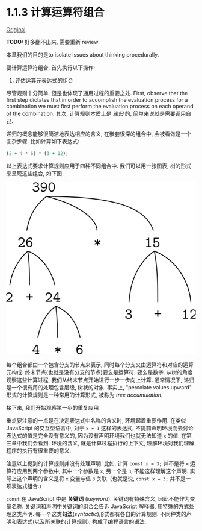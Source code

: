 # 1.1.3 计算运算符组合

[Original](https://sourceacademy.org/sicpjs/1.1.3)

**TODO:** 好多翻不出来, 需要重新 review

本章我们的目的是to isolate issues about thinking procedurally. 

要计算运算符组合, 首先执行以下操作:

1. 评估运算元表达式的组合


尽管规则十分简单, 但是也体现了通用过程的重要之处. First, observe that the first step dictates that in order to accomplish the evaluation process for a combination we must first perform the evaluation process on each operand of the combination. 其次, 计算规则本质上是 _递归_ 的, 简单来说就是需要调用自己.

递归的概念能够很简洁地表达相应的含义, 在嵌套很深的组合中, 会被看做是一个复杂步骤. 比如计算如下表达式:

```js
(2 + 4 * 6) * (3 + 12); 
```

以上表达式要求计算规则应用于四种不同组合中. 我们可以用一张图表, 树的形式来呈现这些组合, 如下图. 

![img](../../imgs/ch1-Z-G-1.svg)

每个组合都由一个包含分支的节点来表示, 同时每个分支又由运算符和对应的运算元构成. 终末节点(也就是没有分支的节点)要么是运算符, 要么是数字. 从树的角度观察这些计算过程, 我们从终末节点开始进行一步一步向上计算. 通常情况下, 递归是一个很有用的处理包含层级, 树状的对象. 事实上, "percolate values upward" 形式的计算规则是一种常用的计算形式, 被称为 _tree accumulation_.

接下来, 我们开始观察第一步的重复应用

重点要注意的一点是在决定表达式中名称的含义时, 环境起着重要作用. 在类似 JavaScript 的交互型语言中, 对于 `x + 1` 这样的表达式, 不提前声明环境而去讨论表达式的值是完全没有意义的, 因为没有声明环境我们也就无法知道 `x` 的值. 在第三章中我们会看到, 环境的含义, 就是计算过程执行的上下文, 理解环境对我们理解程序的执行有很重要的意义.

注意以上提到的计算规则并没有处理声明. 比如, 计算 `const x = 3;` 并不是将 `=` 运算符应用到两个参数中, 其中一个参数是 `x`, 另一个是 `3`, 不能这样理解这个声明. 实际上这个声明的含义是将 `x` 变量与值 `3` 关联. (也就是说, `const x = 3;` 并不是一项表达式组合.)

`const` 在 JavaScript 中是 __关键词__ (_keyword_). 关键词有特殊含义, 因此不能作为变量名称. 关键词和声明中关键词的组合会告诉 JavaScript 解释器, 用特殊的方式处理这类声明. 每一个这类**句法**(_syntactic_)形式都有各自的计算规则. 不同种类的声明和表达式(以及所关联的计算规则), 构成了编程语言的语法.

